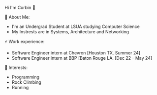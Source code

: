 Hi I'm Corbin 👋

👾 About Me:
  - I'm an Undergrad Student at LSUA studying Computer Science
  - My Instrests are in Systems, Architecture and Networking

⚡️ Work experience:
  - Software Engineer intern at Chevron [Houston TX. Summer 24]
  - Software Engineer intern at BBP [Baton Rouge LA. [Dec 22 - May 24]

🌱 Interests:
  - Programming 
  - Rock Climbing
  - Running
